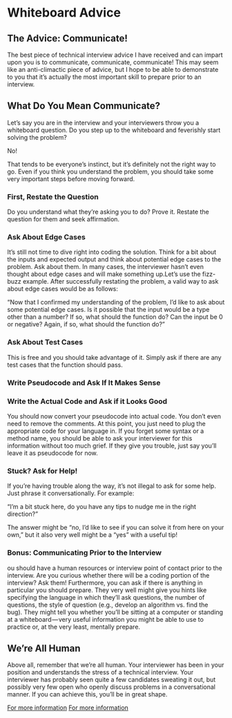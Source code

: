 # Whiteboard Advice

## The Advice: Communicate!

The best piece of technical interview advice I have received and can impart upon you is to communicate, communicate, communicate! This may seem like an anti-climactic piece of advice, but I hope to be able to demonstrate to you that it’s actually the most important skill to prepare prior to an interview.





## What Do You Mean Communicate?
Let’s say you are in the interview and your interviewers throw you a whiteboard question. Do you step up to the whiteboard and feverishly start solving the problem?

No!

That tends to be everyone’s instinct, but it’s definitely not the right way to go. Even if you think you understand the problem, you should take some very important steps before moving forward.


### First, Restate the Question

Do you understand what they’re asking you to do? Prove it. Restate the question for them and seek affirmation.

### Ask About Edge Cases

It’s still not time to dive right into coding the solution. Think for a bit about the inputs and expected output and think about potential edge cases to the problem. Ask about them. In many cases, the interviewer hasn’t even thought about edge cases and will make something up.Let’s use the fizz-buzz example. After successfully restating the problem, a valid way to ask about edge cases would be as follows:

“Now that I confirmed my understanding of the problem, I’d like to ask about some potential edge cases. Is it possible that the input would be a type other than a number? If so, what should the function do? Can the input be 0 or negative? Again, if so, what should the function do?”

### Ask About Test Cases

This is free and you should take advantage of it. Simply ask if there are any test cases that the function should pass.

### Write Pseudocode and Ask If It Makes Sense

### Write the Actual Code and Ask if it Looks Good

You should now convert your pseudocode into actual code. You don’t even need to remove the comments. At this point, you just need to plug the appropriate code for your language in. If you forget some syntax or a method name, you should be able to ask your interviewer for this information without too much grief. If they give you trouble, just say you’ll leave it as pseudocode for now.

### Stuck? Ask for Help!

If you’re having trouble along the way, it’s not illegal to ask for some help. Just phrase it conversationally. For example:

“I’m a bit stuck here, do you have any tips to nudge me in the right direction?”

The answer might be “no, I’d like to see if you can solve it from here on your own,” but it also very well might be a “yes” with a useful tip!

### Bonus: Communicating Prior to the Interview

ou should have a human resources or interview point of contact prior to the interview. Are you curious whether there will be a coding portion of the interview? Ask them! Furthermore, you can ask if there is anything in particular you should prepare. They very well might give you hints like specifying the language in which they’ll ask questions, the number of questions, the style of question (e.g., develop an algorithm vs. find the bug). They might tell you whether you’ll be sitting at a computer or standing at a whiteboard — very useful information you might be able to use to practice or, at the very least, mentally prepare.


## We’re All Human

Above all, remember that we’re all human. Your interviewer has been in your position and understands the stress of a technical interview. Your interviewer has probably seen quite a few candidates sweating it out, but possibly very few open who openly discuss problems in a conversational manner. If you can achieve this, you’ll be in great shape.

[For more information](https://hackernoon.com/the-best-whiteboard-interview-advice-i-ever-received-3ebbfa72e4a)
[For more information](https://blog.usejournal.com/6-tips-to-ace-a-whiteboard-programming-interview-f06c1b378bc6?gi=aa62e6acf46c)

